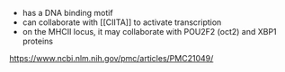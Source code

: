 - has a DNA binding motif 
- can collaborate with [[CIITA]] to activate transcription 
-  on the MHCII locus, it may collaborate with POU2F2 (oct2) and XBP1 proteins


https://www.ncbi.nlm.nih.gov/pmc/articles/PMC21049/